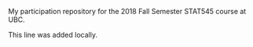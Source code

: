My participation repository for the 2018 Fall Semester STAT545 course at UBC.

This line was added locally.
